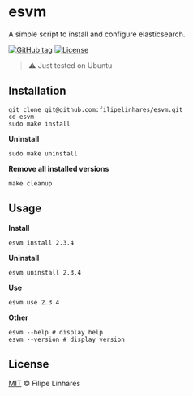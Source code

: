 # esvm
A simple script to install and configure elasticsearch.

[![GitHub tag](https://img.shields.io/github/tag/filipelinhares/esvm.svg?maxAge=2592000)](https://github.com/filipelinhares/esvm/releases)
[![License](https://img.shields.io/badge/license-MIT-brightgreen.svg)](LICENSE.md)


> :warning: Just tested on Ubuntu

## Installation
```
git clone git@github.com:filipelinhares/esvm.git
cd esvm
sudo make install
```

**Uninstall**
```
sudo make uninstall
```

**Remove all installed versions**
```
make cleanup
```

## Usage

**Install**
```
esvm install 2.3.4
```

**Uninstall**
```
esvm uninstall 2.3.4
```

**Use**
```
esvm use 2.3.4
```

**Other**
```
esvm --help # display help
esvm --version # display version
```
## License
[MIT](LICENSE.md) © Filipe Linhares
